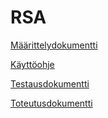 # RSA

[Määrittelydokumentti](https://github.com/Zatyri/RSA/blob/main/dokumentaatio/M%C3%A4%C3%A4rittelydokumentti.md)

[Käyttöohje](https://github.com/Zatyri/RSA/blob/main/dokumentaatio/K%C3%A4ytt%C3%B6ohje.md)

[Testausdokumentti](https://github.com/Zatyri/RSA/blob/main/dokumentaatio/Testausdokumentti.md)

[Toteutusdokumentti](https://github.com/Zatyri/RSA/blob/main/dokumentaatio/Toteutusdokumentti.md)
